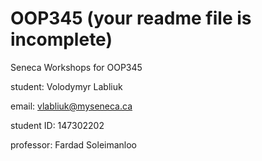 # OOP345 (your readme file is incomplete)
Seneca Workshops for OOP345

student: Volodymyr Labliuk

email: vlabliuk@myseneca.ca

student ID: 147302202

professor: Fardad Soleimanloo
